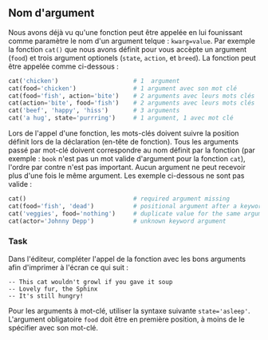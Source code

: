 ## Nom d'argument


Nous avons déjà vu qu'une fonction peut être appelée  en lui founissant comme paramètre le nom d'un argument telque : `kwarg=value`.
Par exemple la fonction `cat()` que nous avons définit pour vous accèpte un argument (`food`) et trois argument optionels
(`state`, `action`, et `breed`). La fonction peut être appelée comme ci-dessous :

```python
cat('chicken')                     # 1  argument 
cat(food='chicken')                # 1 argument avec son mot clé
cat(food='fish', action='bite')    # 2 arguments avec leurs mots clés
cat(action='bite', food='fish')    # 2 arguments avec leurs mots clés
cat('beef', 'happy', 'hiss')       # 3 arguments
cat('a hug', state='purrring')     # 1 argument, 1 avec mot clé
```

Lors de l'appel d'une fonction, les mots-clés doivent suivre la position définit lors de la déclaration (en-tête de fonction).
Tous les arguments passé par mot-clé doivent correspondre au nom définit par la fonction 
(par exemple : `book` n'est pas un mot valide d'argument pour la fonction `cat`), l'ordre par contre n'est pas important.
Aucun argument ne peut recevoir plus d'une fois le même argument. Les exemple ci-dessous ne sont pas valide :
```python
cat()                              # required argument missing
cat(food='fish', 'dead')           # positional argument after a keyword argument
cat('veggies', food='nothing')     # duplicate value for the same argument
cat(actor='Johnny Depp')           # unknown keyword argument
```

### Task
Dans l'éditeur, compléter l'appel de la fonction avec les bons arguments afin d'imprimer à l'écran ce qui suit :
```text
-- This cat wouldn't growl if you gave it soup
-- Lovely fur, the Sphinx
-- It's still hungry!
```

<div class="hint">Pour les arguments à mot-clé, utiliser la syntaxe suivante <code>state='asleep'</code>.</div>
<div class="hint">L'argument obligatoire  <code>food</code> doit être en première position, à moins de le spécifier avec son mot-clé.</div>
